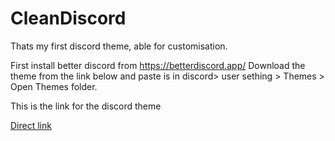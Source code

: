 # CleanDiscord
Thats my first discord theme, able for customisation.

First install better discord from https://betterdiscord.app/
Download the theme from the link below and paste is in discord> user sething > Themes > Open Themes folder.


<p> This is the link for the discord theme </p>

<a href="https://downgit.github.io/#/home?url=https://github.com/Troth99/CleanDiscord/blob/Download/Troth.theme.css">Direct link</a>


